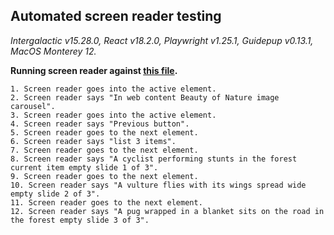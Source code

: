 ## Automated screen reader testing

_Intergalactic v15.28.0, React v18.2.0, Playwright v1.25.1,
Guidepup v0.13.1, MacOS Monterey 12._

**Running screen reader against [this file](https://github.com/semrush/intergalactic/blob/master/website/docs/components/carousel/examples/dots.tsx).**

```
1. Screen reader goes into the active element.
2. Screen reader says "In web content Beauty of Nature image carousel".
3. Screen reader goes into the active element.
4. Screen reader says "Previous button".
5. Screen reader goes to the next element.
6. Screen reader says "list 3 items".
7. Screen reader goes to the next element.
8. Screen reader says "A cyclist performing stunts in the forest current item empty slide 1 of 3".
9. Screen reader goes to the next element.
10. Screen reader says "A vulture flies with its wings spread wide empty slide 2 of 3".
11. Screen reader goes to the next element.
12. Screen reader says "A pug wrapped in a blanket sits on the road in the forest empty slide 3 of 3".
```
